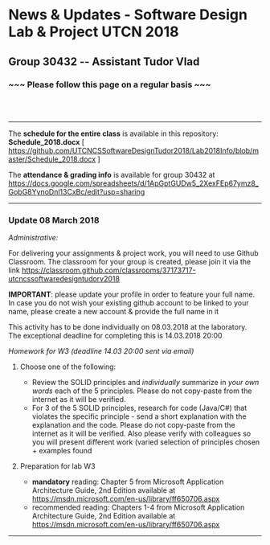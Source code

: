 # News & Updates - Software Design Lab & Project UTCN 2018 #
## Group 30432  -- Assistant Tudor Vlad ##

### ~~~ Please follow this page on a regular basis ~~~ ###

<br>
<br>

-----------------------------

The **schedule for the entire class** is available in this repository: **Schedule_2018.docx** [ https://github.com/UTCNCSSoftwareDesignTudor2018/Lab2018Info/blob/master/Schedule_2018.docx ]

The **attendance & grading info** is available for group 30432 at https://docs.google.com/spreadsheets/d/1ApGptGUDw5_2XexFEp67ymz8_GobG8YynoDnl13CxBc/edit?usp=sharing

-----------------------------



### Update 08 March 2018 ###

*Administrative:*

For delivering your assignments & project work, you will need to use Github Classroom. The classroom for your group is created, please join it via the link https://classroom.github.com/classrooms/37173717-utcncssoftwaredesigntudorv2018

**IMPORTANT**: please update your profile in order to feature your full name. In case you do not wish your existing github account to be linked to your name, please create a new account & provide the full name in it 

This activity has to be done individually on 08.03.2018 at the laboratory. The exceptional deadline for completing this is 14.03.2018 20:00  



*Homework for W3 (deadline 14.03 20:00 sent via email)*

1. Choose one of the following:
	- Review the SOLID principles and *individually* summarize in *your own words* each of the 5 principles. Please do not copy-paste from the internet as it will be verified.
	- For 3 of the 5 SOLID principles, research for code (Java/C#) that violates the specific principle - send a short explanation with the explanation and the code. Please do not copy-paste from the internet as it will be verified. Also please verify with colleagues so you will present different work (varied selection of principles chosen + examples found
	
2. Preparation for lab W3
	- **mandatory** reading: Chapter 5 from Microsoft Application Architecture Guide, 2nd Edition available at https://msdn.microsoft.com/en-us/library/ff650706.aspx
	- recommended reading: Chapters 1-4 from Microsoft Application Architecture Guide, 2nd Edition available at https://msdn.microsoft.com/en-us/library/ff650706.aspx
	
-----------------------------